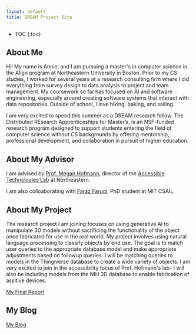 ```yaml
---
layout: default
title: DREAM Project Site
---
```


* TOC
{:toc}

## About Me

Hi! My name is Annie, and I am pursuing a master's in computer science in the Align program at Northeastern University in Boston. Prior to my CS studies, I worked for several years at a research consulting firm where I did everything from survey design to data analysis to project and team management. My coursework so far has focused on AI and software engineering, especially around creating software systems that interact with data repositories. Outside of school, I love hiking, baking, and sailing.

I am very excited to spend this summer as a DREAM research fellow. The Distributed REsearch Apprenticeships for Master’s, is an NSF-funded research program designed to support students entering the field of computer science without CS backgrounds by offering mentorship, professional development, and collaboration in pursuit of higher education.

## About My Advisor

I am advised by <a href="https://www.megan-hofmann.com">Prof. Megan Hofmann</a>, director of the <a href="https://actlab.sites.northeastern.edu/research/">Accessible Technologies Lab</a> at Northeastern.

I am also colloaborating with <a href="https://www.farazfaruqi.com">Faraz Faruqi</a>, PhD student at MIT CSAIL.

## About My Project

The research project I am joining focuses on using generative AI to manipulate 3D models without sacrificing the functionality of the object once fabricated for use in the real world. My project involves using natural language processing to classify objects by end use. The goal is to match user queries to the appropriate database model and make appropriate adjustments based on followup queries. I will be matching queries to models in the Thingiverse database to create a wide variety of objects. I am very excited to join in the accessibility focus of Prof. Hofmann's lab- I will also be including models from the NIH 3D database to enable fabrication of assitive devices.

[My Final Report](files/finalreport.pdf)

## My Blog

[My Blog](blog.html)
